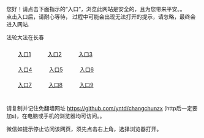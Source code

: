 您好！请点击下面指示的“入口”，浏览此网站是安全的，且为您带来平安。。 <br/>
点击入口后，请耐心等待， 过程中可能会出现无法打开的提示，请忽略，最终会进入网站. </br>

法轮大法在长春<br/>
<div style="padding:10px"><a style="margin:20px" target="_blank" href="https://d3ddq9n5o5n8h3.cloudfront.net/2Qpsp?nhksfiyf" id="ccLink1" rel="nofollow">入口1</a> <a target="_blank" style="margin:20px" href="https://d3b3m5mz9rh3cy.cloudfront.net/2Qpsp?jcwvtvmt" id="ccLink2" rel="nofollow">入口2</a> <a style="margin:20px" target="_blank" href="https://d1eg3sollunbso.cloudfront.net/2Qpsp?vxsfk" id="ccLink3" rel="nofollow">入口3</a></div>

<div style="padding:10px" ><a style="margin:20px" target="_blank" href="https://d3ddq9n5o5n8h3.cloudfront.net/2Qpsp?nhksfiyf" id="ccLink4" rel="nofollow">入口4</a> <a style="margin:20px" href="https://d3b3m5mz9rh3cy.cloudfront.net/2Qpsp?jcwvtvmt" target="_blank" id="ccLink5" rel="nofollow">入口5</a> <a style="margin:20px" href="https://d1eg3sollunbso.cloudfront.net/2Qpsp?vxsfk" target="_blank" id="ccLink6" rel="nofollow">入口6</a></div>

<div style="padding:10px"><a style="margin:20px" target="_blank" href="https://d3ddq9n5o5n8h3.cloudfront.net/2Qpsp?nhksfiyf" id="ccLink7" rel="nofollow">入口7</a> <a style="margin:20px" href="https://d3b3m5mz9rh3cy.cloudfront.net/2Qpsp?jcwvtvmt" target="_blank" id="ccLink8" rel="nofollow">入口8</a> <a style="margin:20px" target="_blank" href="https://d1eg3sollunbso.cloudfront.net/2Qpsp?vxsfk" id="ccLink9" rel="nofollow">入口9</a></div>

<br/>



请复制并记住免翻墙网址 https://github.com/yntd/changchunzx (http后一定要加s)，在电脑或手机的浏览器均可访问。。<br/>

微信如提示停止访问该网页，须先点击右上角，选择浏览器打开。
